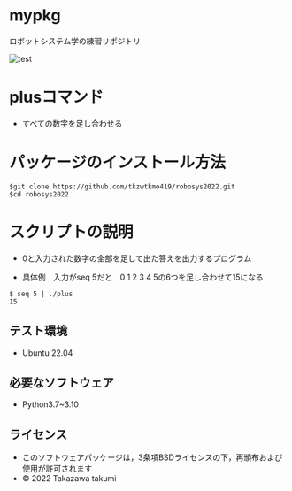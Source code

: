 # mypkg
ロボットシステム学の練習リポジトリ

![test](https://github.com/tkzwtkmo419/mypkg/actions/workflows/test.yml/badge.svg)

# plusコマンド
* すべての数字を足し合わせる

# パッケージのインストール方法

```
$git clone https://github.com/tkzwtkmo419/robosys2022.git
$cd robosys2022
```
# スクリプトの説明

* 0と入力された数字の全部を足して出た答えを出力するプログラム

* 具体例　入力がseq 5だと　0 1 2 3 4 5の6つを足し合わせて15になる
```
$ seq 5 | ./plus
15
```
## テスト環境
* Ubuntu 22.04

## 必要なソフトウェア
* Python3.7~3.10

## ライセンス

* このソフトウェアパッケージは，3条項BSDライセンスの下，再頒布および使用が許可されます
* © 2022 Takazawa takumi
